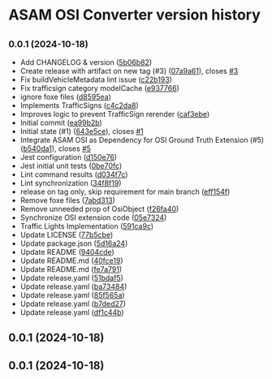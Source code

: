 # ASAM OSI Converter version history

## <small>0.0.1 (2024-10-18)</small>

* Add CHANGELOG & version ([5b06b82](https://github.com/Lichtblick-Suite/asam-osi-converter/commit/5b06b82))
* Create release with artifact on new tag (#3) ([07a9a61](https://github.com/Lichtblick-Suite/asam-osi-converter/commit/07a9a61)), closes [#3](https://github.com/Lichtblick-Suite/asam-osi-converter/issues/3)
* Fix buildVehicleMetadata lint issue ([c22b193](https://github.com/Lichtblick-Suite/asam-osi-converter/commit/c22b193))
* Fix trafficsign category modelCache ([e937766](https://github.com/Lichtblick-Suite/asam-osi-converter/commit/e937766))
* ignore foxe files ([d8595ea](https://github.com/Lichtblick-Suite/asam-osi-converter/commit/d8595ea))
* Implements TrafficSigns ([c4c2da8](https://github.com/Lichtblick-Suite/asam-osi-converter/commit/c4c2da8))
* Improves logic to prevent TrafficSign rerender ([caf3ebe](https://github.com/Lichtblick-Suite/asam-osi-converter/commit/caf3ebe))
* Initial commit ([ea99b2b](https://github.com/Lichtblick-Suite/asam-osi-converter/commit/ea99b2b))
* Initial state (#1) ([643e5ce](https://github.com/Lichtblick-Suite/asam-osi-converter/commit/643e5ce)), closes [#1](https://github.com/Lichtblick-Suite/asam-osi-converter/issues/1)
* Integrate ASAM OSI as Dependency for OSI Ground Truth Extension (#5) ([b540da1](https://github.com/Lichtblick-Suite/asam-osi-converter/commit/b540da1)), closes [#5](https://github.com/Lichtblick-Suite/asam-osi-converter/issues/5)
* Jest configuration ([d150e76](https://github.com/Lichtblick-Suite/asam-osi-converter/commit/d150e76))
* Jest initial unit tests ([0be70fc](https://github.com/Lichtblick-Suite/asam-osi-converter/commit/0be70fc))
* Lint command results ([d034f7c](https://github.com/Lichtblick-Suite/asam-osi-converter/commit/d034f7c))
* Lint synchronization ([34f8f19](https://github.com/Lichtblick-Suite/asam-osi-converter/commit/34f8f19))
* release on tag only, skip requirement for main branch ([eff154f](https://github.com/Lichtblick-Suite/asam-osi-converter/commit/eff154f))
* Remove foxe files ([7abd313](https://github.com/Lichtblick-Suite/asam-osi-converter/commit/7abd313))
* Remove unneeded prop of OsiObject ([f26fa40](https://github.com/Lichtblick-Suite/asam-osi-converter/commit/f26fa40))
* Synchronize OSI extension code ([05e7324](https://github.com/Lichtblick-Suite/asam-osi-converter/commit/05e7324))
* Traffic Lights Implementation ([591ca9c](https://github.com/Lichtblick-Suite/asam-osi-converter/commit/591ca9c))
* Update LICENSE ([77b5cbe](https://github.com/Lichtblick-Suite/asam-osi-converter/commit/77b5cbe))
* Update package.json ([5d16a24](https://github.com/Lichtblick-Suite/asam-osi-converter/commit/5d16a24))
* Update README ([9404cde](https://github.com/Lichtblick-Suite/asam-osi-converter/commit/9404cde))
* Update README.md ([40fce19](https://github.com/Lichtblick-Suite/asam-osi-converter/commit/40fce19))
* Update README.md ([fe7a791](https://github.com/Lichtblick-Suite/asam-osi-converter/commit/fe7a791))
* Update release.yaml ([51bdaf5](https://github.com/Lichtblick-Suite/asam-osi-converter/commit/51bdaf5))
* Update release.yaml ([ba73484](https://github.com/Lichtblick-Suite/asam-osi-converter/commit/ba73484))
* Update release.yaml ([85f565a](https://github.com/Lichtblick-Suite/asam-osi-converter/commit/85f565a))
* Update release.yaml ([b7ded27](https://github.com/Lichtblick-Suite/asam-osi-converter/commit/b7ded27))
* Update release.yaml ([df1c44b](https://github.com/Lichtblick-Suite/asam-osi-converter/commit/df1c44b))

## 0.0.1 (2024-10-18)

## 0.0.1 (2024-10-18)




